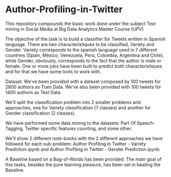 # Author-Profiling-in-Twitter
This repository compounds the basic work done under the subject Text mining in Social Media at Big Data Analytics Master Course (UPV)

The objective of the task is to build a classifier for Tweets written in Spanish language. There are two characteristiques to be classified, Variety and Gender. Variety corresponds to the spanish language used in 7 different countries (Spain, México, Venezuela, Perú, Colombia, Argentina and Chile), while Gender, obviously, corresponds to the fact that the author is male or female. One or more jobs have been built to predict both characteristiques and for that we have some tools to work with.

Dataset: We've been provided with a dataset composed by 100 tweets for 2800 authors as Train Data. We've also been provided with 100 tweets for 1400 authors as Test Data.

We'll split the classification problem into 2 smaller problems and approaches, one for Variety classification (7 classes) and another for Gender classification (2 classes).

We have performed some data mining to the datasets: Part Of Speech-Tagging, Twitter specific features counting, and some other. 

We'll show 2 different note-books with the 2 different approaches we have followed for each sub-problem: Author Profiling in Twitter - Variety Prediction.ipynb and Author Profiling in Twitter - Gender Prediction.ipynb.

A Baseline based on a Bag-of-Words has been provided. The main goal of this tasks, besides the pure learning pleasure, has been set in beating the Baseline.
